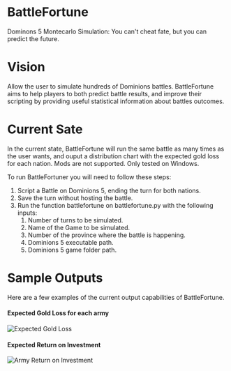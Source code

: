 # BattleFortune
Dominons 5 Montecarlo Simulation: You can't cheat fate, but you can predict the future.

# Vision
Allow the user to simulate hundreds of Dominions battles. BattleFortune aims to help players to both predict battle results, and improve their scripting by providing useful statistical information about battles outcomes.

# Current Sate
In the current state, BattleFortune will run the same battle as many times as the user wants, and ouput a distribution chart with the expected gold loss for each nation. Mods are not supported. Only tested on Windows. 

To run BattleFortuner you will need to follow these steps:
1. Script a Battle on Dominions 5, ending the turn for both nations.
2. Save the turn without hosting the battle.
3. Run the function battlefortune on battlefortune.py with the following inputs:
    1. Number of turns to be simulated.
    2. Name of the Game to be simulated.
    3. Number of the province where the battle is happening.
    4. Dominions 5 executable path.
    5. Dominions 5 game folder path.

# Sample Outputs
Here are a few examples of the current output capabilities of BattleFortune.

#### Expected Gold Loss for each army
![Expected Gold Loss](https://media.discordapp.net/attachments/480242947015573504/521898564771643392/unknown.png)

#### Expected Return on Investment
![Army Return on Investment](https://media.discordapp.net/attachments/480242947015573504/521900656861380608/unknown.png)
